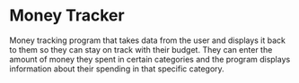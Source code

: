# Money Tracker

Money tracking program that takes data from the user and displays it back to them so they can stay on track with their budget.
They can enter the amount of money they spent in certain categories and the program displays information about their spending in that specific category. 
